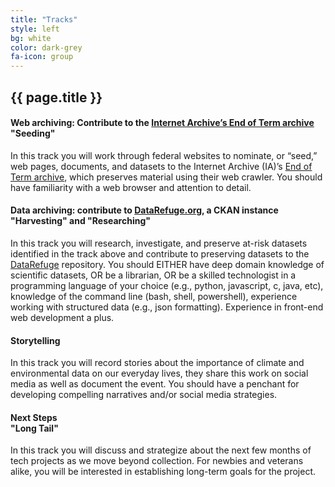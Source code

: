 ```yaml
---
title: "Tracks"
style: left
bg: white
color: dark-grey
fa-icon: group
---
```


## {{ page.title }}

#### Web archiving: Contribute to the [Internet Archive’s End of Term archive](http://eotarchive.cdlib.org/2016.html) <br /> "Seeding"

In this track you will work through federal websites to nominate, or “seed,” web pages, documents, and datasets to the Internet Archive (IA)’s [End of Term archive](http://eotarchive.cdlib.org/2016.html), which preserves material using their web crawler. You should have familiarity with a web browser and attention to detail.

#### Data archiving: contribute to [DataRefuge.org](https://www.datarefuge.org), a CKAN instance <br /> "Harvesting" and "Researching"

In this track you will research, investigate, and preserve at-risk datasets identified in the track above and contribute to preserving datasets to the [DataRefuge](https://www.datarefuge.org/) repository. You should EITHER have deep domain knowledge of scientific datasets, OR be a librarian, OR be a skilled technologist in a programming language of your choice (e.g., python, javascript, c, java, etc), knowledge of the command line (bash, shell, powershell), experience working with structured data (e.g., json formatting). Experience in front-end web development a plus.

#### Storytelling

In this track you will record stories about the importance of climate and environmental data on our everyday lives, they share this work on social media as well as document the event. You should have a penchant for developing compelling narratives and/or social media strategies.

#### Next Steps <br /> "Long Tail"

In this track you will discuss and strategize about the next few months of tech projects as we move beyond collection. For newbies and veterans alike, you will be interested in establishing long-term goals for the project.
